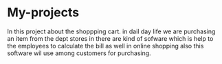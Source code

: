 # My-projects 


In this project about the shoppping cart. in dail day life we are purchasing an item from the dept stores in there are kind of sofware which is help to the employees to calculate the bill as well in online shopping also this software wil use among customers for purchasing.
